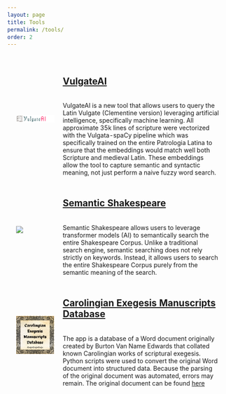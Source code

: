 ```yaml
---
layout: page
title: Tools
permalink: /tools/
order: 2
---
```

<style>
table, tr, td, th{
padding: 10px;
margin: auto;
border-style : hidden!important;
}
</style>
<table rules=none>
 <tr>
    <td> <img src="https://github.com/wjbmattingly/vulgata-spacy-app/raw/main/images/header.png"></td>
    <td> <h2><a href="https://vulgate.streamlit.app/">VulgateAI</a></h2><br>VulgateAI is a new tool that allows users to query the Latin Vulgate (Clementine version) leveraging artificial intelligence, specifically machine learning. All approximate 35k lines of scripture were vectorized with the Vulgata-spaCy pipeline which was specifically trained on the entire Patrologia Latina to ensure that the embeddings would match well both Scripture and medieval Latin. These embeddings allow the tool to capture semantic and syntactic meaning, not just perform a naive fuzzy word search.</td>
 </tr>
 <tr>
    <td> <img src="https://github.com/wjbmattingly/youtube-shakespeare/raw/main/images/shakespeare.png"></td>
    <td> <h2><a href="https://streamlit.as.uky.edu/semantic-shakespeare/">Semantic Shakespeare</a></h2><br>Semantic Shakespeare allows users to leverage transformer models (AI) to semantically search the entire Shakespeare Corpus. Unlike a traditional search engine, semantic searching does not rely strictly on keywords. Instead, it allows users to search the entire Shakespeare Corpus purely from the semantic meaning of the search.</td>
 </tr>
 <tr>
    <td> <img src="https://github.com/wjbmattingly/carolingian_mss/raw/main/images/logo.png"></td>
    <td> <h2><a href="https://wjbmattingly-carolingian-mss-home-bixjsx.streamlit.app/">Carolingian Exegesis Manuscripts Database</a></h2><br>The app is a database of a Word document originally created by Burton Van Name Edwards that collated known Carolingian works of scriptural exegesis. Python scripts were used to convert the original Word document into structured data. Because the parsing of the original document was automated, errors may remain. The original document can be found <a href="https://risd.digication.com/bvnedwards/Bibliography/edit">here</a></td>
 </tr>

</table>
